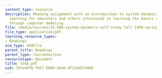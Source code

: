 ```yaml
---
content_type: resource
description: Reading assignment with an introduction to system dynamics and learner-centered
  learning for educators and others interested in learning the basics of system dynamics
  through computer modeling.
file: /media/courses/15-988-system-dynamics-self-study-fall-1998-spring-1999/355a4df6fb57b8065ee64f126d5f44d5_step.pdf
file_type: application/pdf
learning_resource_types:
- Readings
ocw_type: OCWFile
parent_title: Readings
parent_type: CourseSection
resourcetype: Document
title: step.pdf
uid: 355a4df6-fb57-b806-5ee6-4f126d5f44d5
---
```

